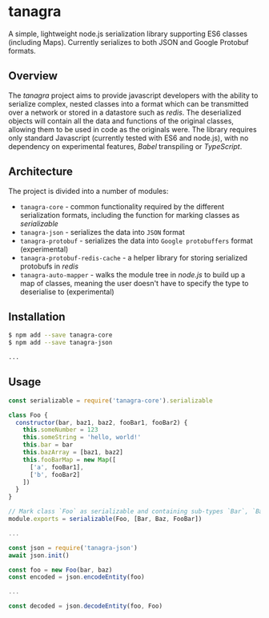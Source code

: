 # tanagra

A simple, lightweight node.js serialization library supporting ES6 classes (including Maps).
Currently serializes to both JSON and Google Protobuf formats.

## Overview

The _tanagra_ project aims to provide javascript developers with the ability to serialize complex,
nested classes into a format which can be transmitted over a network or stored in a
datastore such as _redis_. The deserialized objects will contain all the data and functions of
the original classes, allowing them to be used in code as the originals were. The library requires
only standard Javascript (currently tested with ES6 and node.js), with no dependency on experimental
features, _Babel_ transpiling or _TypeScript_.

## Architecture

The project is divided into a number of modules:

- `tanagra-core` - common functionality required by the different serialization formats,
  including the function for marking classes as _serializable_
- `tanagra-json` - serializes the data into `JSON` format
- `tanagra-protobuf` - serializes the data into `Google protobuffers` format (experimental)
- `tanagra-protobuf-redis-cache` - a helper library for storing serialized protobufs in _redis_
- `tanagra-auto-mapper` - walks the module tree in _node.js_ to build up a map of classes, meaning
  the user doesn't have to specify the type to deserialise to (experimental)

## Installation

```bash
$ npm add --save tanagra-core
$ npm add --save tanagra-json

...

```

## Usage

```javascript
const serializable = require('tanagra-core').serializable

class Foo {
  constructor(bar, baz1, baz2, fooBar1, fooBar2) {
    this.someNumber = 123
    this.someString = 'hello, world!'
    this.bar = bar
    this.bazArray = [baz1, baz2]
    this.fooBarMap = new Map([
      ['a', fooBar1],
      ['b', fooBar2]
    ])
  }
}

// Mark class `Foo` as serializable and containing sub-types `Bar`, `Baz` and `FooBar`
module.exports = serializable(Foo, [Bar, Baz, FooBar]) 

...

const json = require('tanagra-json')
await json.init()

const foo = new Foo(bar, baz)
const encoded = json.encodeEntity(foo)

...

const decoded = json.decodeEntity(foo, Foo)

```
